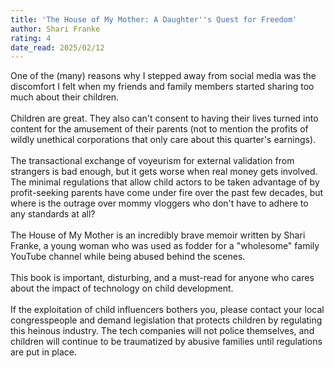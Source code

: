 ```yaml
---
title: 'The House of My Mother: A Daughter''s Quest for Freedom'
author: Shari Franke
rating: 4
date_read: 2025/02/12
---
```


One of the (many) reasons why I stepped away from social media was the discomfort I felt when my friends and family members started sharing too much about their children. <br/><br/>Children are great. They also can't consent to having their lives turned into content for the amusement of their parents (not to mention the profits of wildly unethical corporations that only care about this quarter's earnings).<br/><br/>The transactional exchange of voyeurism for external validation from strangers is bad enough, but it gets worse when real money gets involved. The minimal regulations that allow child actors to be taken advantage of by profit-seeking parents have come under fire over the past few decades, but where is the outrage over mommy vloggers who don't have to adhere to any standards at all?<br/><br/>The House of My Mother is an incredibly brave memoir written by Shari Franke, a young woman who was used as fodder for a "wholesome" family YouTube channel while being abused behind the scenes. <br/><br/>This book is important, disturbing, and a must-read for anyone who cares about the impact of technology on child development. <br/><br/>If the exploitation of child influencers bothers you, please contact your local congresspeople and demand legislation that protects children by regulating this heinous industry. The tech companies will not police themselves, and children will continue to be traumatized by abusive families until regulations are put in place. 